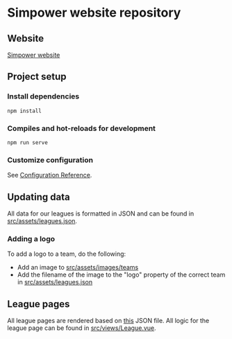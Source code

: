 # Simpower website repository

## Website
[Simpower website](https://simpower.co.uk)

## Project setup
### Install dependencies
```
npm install
```

### Compiles and hot-reloads for development
```
npm run serve
```

### Customize configuration
See [Configuration Reference](https://cli.vuejs.org/config/).

## Updating data
All data for our leagues is formatted in JSON and can be found in [src/assets/leagues.json](src/assets/leagues.json).

### Adding a logo
To add a logo to a team, do the following:
- Add an image to [src/assets/images/teams](src/assets/images/teams)
- Add the filename of the image to the "logo" property of the correct team in [src/assets/leagues.json](src/assets/leagues.json)

## League pages
All league pages are rendered based on [this](src/assets/leagues.json) JSON file. All logic for the league page can be found in [src/views/League.vue](src/views/League.vue).

